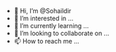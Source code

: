 - 👋 Hi, I’m @Sohaildir
- 👀 I’m interested in ...
- 🌱 I’m currently learning ...
- 💞️ I’m looking to collaborate on ...
- 📫 How to reach me ...

<!---
Sohaildir/Sohaildir is a ✨ special ✨ repository because its `README.md` (this file) appears on your GitHub profile.
You can click the Preview link to take a look at your changes.
--->
